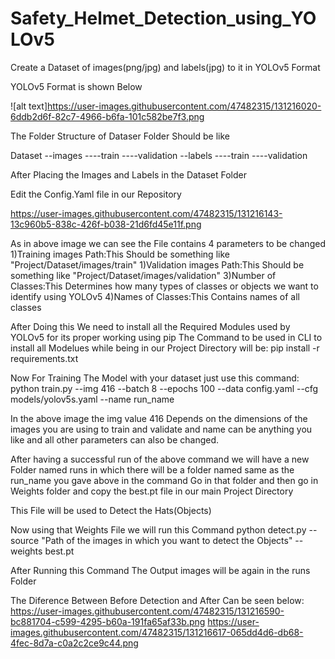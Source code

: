 # Safety_Helmet_Detection_using_YOLOv5

Create a Dataset of images(png/jpg) and labels(jpg) to it in YOLOv5 Format

YOLOv5 Format is shown Below

![alt text]https://user-images.githubusercontent.com/47482315/131216020-6ddb2d6f-82c7-4966-b6fa-101c582be7f3.png

The Folder Structure of Dataser Folder Should be like

Dataset
--images
----train
----validation
--labels
----train
----validation

After Placing the Images and Labels in the Dataset Folder

Edit the Config.Yaml file in our Repository

https://user-images.githubusercontent.com/47482315/131216143-13c960b5-838c-426f-b038-21d6fd45e11f.png

As in above image we can see the File contains 4 parameters to be changed 
1)Training images Path:This Should be something like "Project/Dataset/images/train"
1)Validation images Path:This Should be something like "Project/Dataset/images/validation"
3)Number of Classes:This Determines how many types of classes or objects we want to identify using YOLOv5
4)Names of Classes:This Contains names of all classes

After Doing this We need to install all the Required Modules used by YOLOv5 for its proper working using pip
The Command to be used in CLI to install all Modelues while being in our Project Directory will be: pip install -r requirements.txt

Now For Training The Model with your dataset just use this command:
python train.py --img 416 --batch 8 --epochs 100 --data config.yaml --cfg models/yolov5s.yaml --name run_name

In the above image the img value 416 Depends on the dimensions of the images you are using to train and validate and name can be anything you like and all other
parameters can also be changed.

After having a successful run of the above command we will have a new Folder named runs in which there will be a folder named same as the run_name you gave above in the command
Go in that folder and then go in Weights folder and copy the best.pt file in our main Project Directory

This File will be used to Detect the Hats(Objects)

Now using that Weights File we will run this Command
python detect.py --source "Path of the images in which you want to detect the Objects"  --weights best.pt

After Running this Command The Output images will be again in the runs Folder

The Diference Between Before Detection and After Can be seen below:
https://user-images.githubusercontent.com/47482315/131216590-bc881704-c599-4295-b60a-191fa65af33b.png
https://user-images.githubusercontent.com/47482315/131216617-065dd4d6-db68-4fec-8d7a-c0a2c2ce9c44.png

